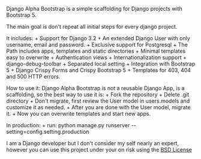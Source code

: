 Django Alpha Bootstrap is a simple scaffolding for Django projects with Bootstrap 5.

The main goal is don't repeat all initial steps for every django project.

It includes:
    + Support for Django 3.2
	+ An extended Django User with only username, email and password.
	+ Exclusive support for Postgresql
	+ The Path includes apps, templates and static directories
	+ Minimal templates easy to overwrite
	+ Authentication views
	+ Internationalization support
	+ django-debug-toolbar
	+ Separated local setting
	+ Integration with Bootstrap 5
	+ Django Crispy Forms and Crispy Bootstrap 5
	+ Templates for 403, 404 and 500 HTTP errors.

How to use it:
Django Alpha Bootstrap is not a reusable Django App, is a scaffolding, so the best way to use it is:
	+ Fork the repository
	+ Delete .git directory
	+ Don't migrate, first review the User model in users.models and customize it as needed.
	+ After you are done with the User model, migrate it.
	+ Now you can overwrite templates and start new apps.

In production:
	+ run: python manage.py runserver --setting=config.setting.production

I am a Django developer but I don't consider my self nearly an expert,
however you can use this project under your on risk using the [BSD License](https://opensource.org/licenses/BSD-3-Clause)

